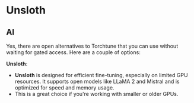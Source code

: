 # Unsloth


## AI

Yes, there are open alternatives to Torchtune that you can use without waiting for gated access. Here are a couple of options:

__Unsloth__:
- __Unsloth__ is designed for efficient fine-tuning, especially on limited GPU resources. It supports open models like LLaMA 2 and Mistral and is optimized for speed and memory usage.
- This is a great choice if you're working with smaller or older GPUs.